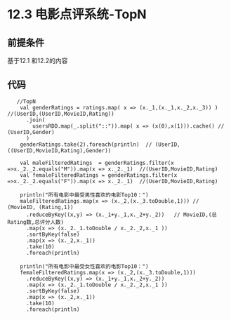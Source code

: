 # 12.3 电影点评系统-TopN

## 前提条件

基于12.1 和12.2的内容

## 代码

	   //TopN
	    val genderRatings = ratings.map( x => (x._1,(x._1,x._2,x._3)) ) //(UserID,(UserID,MovieID,Rating))
	      .join(
	        usersRDD.map(_.split("::")).map( x => (x(0),x(1))).cache() // (UserID,Gender)
	      )
	    genderRatings.take(2).foreach(println)  // (UserID,((UserID,MovieID,Rating),Gender))
	
	    val maleFilteredRatings  = genderRatings.filter(x =>x._2._2.equals("M")).map(x => x._2._1)  //(UserID,MovieID,Rating)
	    val femaleFilteredRatings = genderRatings.filter(x =>x._2._2.equals("F")).map(x => x._2._1)  //(UserID,MovieID,Rating)
	
	    println("所有电影中最受男性喜欢的电影Top10：")
	    maleFilteredRatings.map(x => (x._2,(x._3.toDouble,1))) // (MovieID, (Rating,1))
	      .reduceByKey((x,y) => (x._1+y._1,x._2+y._2))   // MovieID,(总Rating数,总评分人数)
	      .map(x => (x._2._1.toDouble / x._2._2,x._1 ))
	      .sortByKey(false)
	      .map(x => (x._2,x._1))
	      .take(10)
	      .foreach(println)
	
	    println("所有电影中最受女性喜欢的电影Top10：")
	    femaleFilteredRatings.map(x => (x._2,(x._3.toDouble,1)))
	      .reduceByKey((x,y) => (x._1+y._1,x._2+y._2))
	      .map(x => (x._2._1.toDouble / x._2._2,x._1 ))
	      .sortByKey(false)
	      .map(x => (x._2,x._1))
	      .take(10)
	      .foreach(println)
